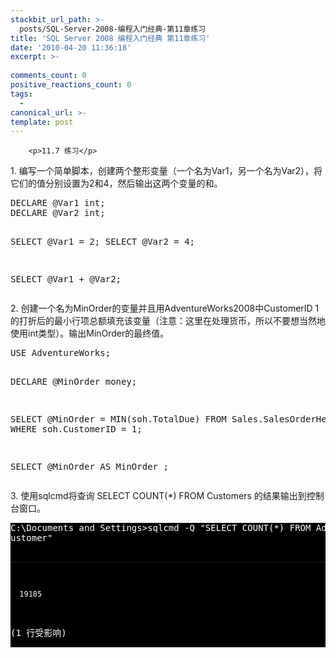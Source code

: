 ```yaml
---
stackbit_url_path: >-
  posts/SQL-Server-2008-编程入门经典-第11章练习
title: 'SQL Server 2008 编程入门经典 第11章练习'
date: '2010-04-20 11:36:18'
excerpt: >-
  
comments_count: 0
positive_reactions_count: 0
tags: 
  - 
canonical_url: >-
template: post
---
```


        <p>11.7 练习</p>
<p>1. 编写一个简单脚本，创建两个整形变量（一个名为Var1，另一个名为Var2），将它们的值分别设置为2和4，然后输出这两个变量的和。</p>
<pre class="brush: sql">DECLARE @Var1 int;
DECLARE @Var2 int;

SELECT @Var1 = 2;
SELECT @Var2 = 4;

SELECT @Var1 + @Var2;
</pre>
<p>2. 创建一个名为MinOrder的变量并且用AdventureWorks2008中CustomerID 1的打折后的最小行项总额填充该变量（注意：这里在处理货币，所以不要想当然地使用int类型）。输出MinOrder的最终值。</p>
<pre class="brush: sql">USE AdventureWorks;

DECLARE @MinOrder money;

SELECT @MinOrder = MIN(soh.TotalDue)
FROM
	Sales.SalesOrderHeader soh
WHERE
	soh.CustomerID = 1;
	
SELECT @MinOrder AS MinOrder ;
</pre>
<p>3. 使用sqlcmd将查询 SELECT COUNT(*) FROM Customers 的结果输出到控制台窗口。</p>
<pre style="background-color: black; color: white;">C:\Documents and Settings&gt;sqlcmd -Q "SELECT COUNT(*) FROM AdventureWorks.Sales.C
ustomer"

-----------
      19185

(1 行受影响)
</pre>
      